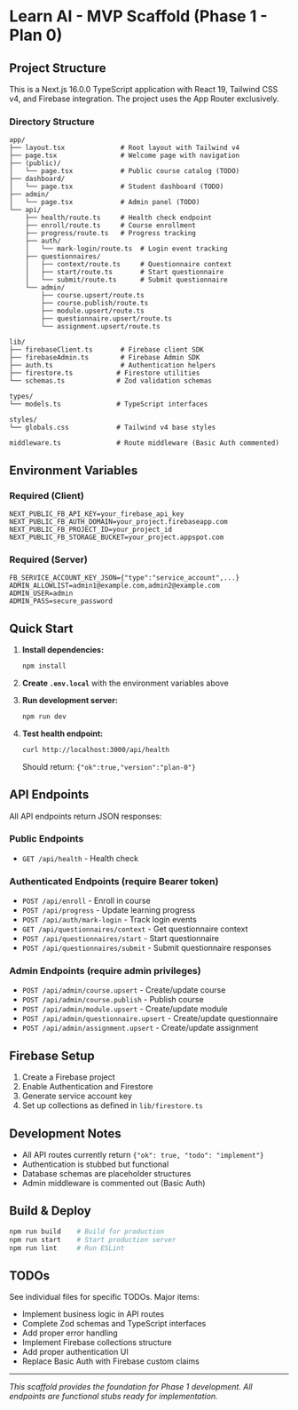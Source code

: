 # Learn AI - MVP Scaffold (Phase 1 - Plan 0)

## Project Structure

This is a Next.js 16.0.0 TypeScript application with React 19, Tailwind CSS v4, and Firebase integration. The project uses the App Router exclusively.

### Directory Structure

```
app/
├── layout.tsx              # Root layout with Tailwind v4
├── page.tsx                # Welcome page with navigation
├── (public)/
│   └── page.tsx            # Public course catalog (TODO)
├── dashboard/
│   └── page.tsx            # Student dashboard (TODO)
├── admin/
│   └── page.tsx            # Admin panel (TODO)
└── api/
    ├── health/route.ts     # Health check endpoint
    ├── enroll/route.ts     # Course enrollment
    ├── progress/route.ts   # Progress tracking
    ├── auth/
    │   └── mark-login/route.ts  # Login event tracking
    ├── questionnaires/
    │   ├── context/route.ts     # Questionnaire context
    │   ├── start/route.ts       # Start questionnaire
    │   └── submit/route.ts      # Submit questionnaire
    └── admin/
        ├── course.upsert/route.ts
        ├── course.publish/route.ts
        ├── module.upsert/route.ts
        ├── questionnaire.upsert/route.ts
        └── assignment.upsert/route.ts

lib/
├── firebaseClient.ts       # Firebase client SDK
├── firebaseAdmin.ts        # Firebase Admin SDK
├── auth.ts                 # Authentication helpers
├── firestore.ts           # Firestore utilities
└── schemas.ts             # Zod validation schemas

types/
└── models.ts              # TypeScript interfaces

styles/
└── globals.css            # Tailwind v4 base styles

middleware.ts              # Route middleware (Basic Auth commented)
```

## Environment Variables

### Required (Client)

```
NEXT_PUBLIC_FB_API_KEY=your_firebase_api_key
NEXT_PUBLIC_FB_AUTH_DOMAIN=your_project.firebaseapp.com
NEXT_PUBLIC_FB_PROJECT_ID=your_project_id
NEXT_PUBLIC_FB_STORAGE_BUCKET=your_project.appspot.com
```

### Required (Server)

```
FB_SERVICE_ACCOUNT_KEY_JSON={"type":"service_account",...}
ADMIN_ALLOWLIST=admin1@example.com,admin2@example.com
ADMIN_USER=admin
ADMIN_PASS=secure_password
```

## Quick Start

1. **Install dependencies:**

   ```bash
   npm install
   ```

2. **Create `.env.local`** with the environment variables above

3. **Run development server:**

   ```bash
   npm run dev
   ```

4. **Test health endpoint:**
   ```bash
   curl http://localhost:3000/api/health
   ```
   Should return: `{"ok":true,"version":"plan-0"}`

## API Endpoints

All API endpoints return JSON responses:

### Public Endpoints

- `GET /api/health` - Health check

### Authenticated Endpoints (require Bearer token)

- `POST /api/enroll` - Enroll in course
- `POST /api/progress` - Update learning progress
- `POST /api/auth/mark-login` - Track login events
- `GET /api/questionnaires/context` - Get questionnaire context
- `POST /api/questionnaires/start` - Start questionnaire
- `POST /api/questionnaires/submit` - Submit questionnaire responses

### Admin Endpoints (require admin privileges)

- `POST /api/admin/course.upsert` - Create/update course
- `POST /api/admin/course.publish` - Publish course
- `POST /api/admin/module.upsert` - Create/update module
- `POST /api/admin/questionnaire.upsert` - Create/update questionnaire
- `POST /api/admin/assignment.upsert` - Create/update assignment

## Firebase Setup

1. Create a Firebase project
2. Enable Authentication and Firestore
3. Generate service account key
4. Set up collections as defined in `lib/firestore.ts`

## Development Notes

- All API routes currently return `{"ok": true, "todo": "implement"}`
- Authentication is stubbed but functional
- Database schemas are placeholder structures
- Admin middleware is commented out (Basic Auth)

## Build & Deploy

```bash
npm run build    # Build for production
npm run start    # Start production server
npm run lint     # Run ESLint
```

## TODOs

See individual files for specific TODOs. Major items:

- Implement business logic in API routes
- Complete Zod schemas and TypeScript interfaces
- Add proper error handling
- Implement Firebase collections structure
- Add proper authentication UI
- Replace Basic Auth with Firebase custom claims

---

_This scaffold provides the foundation for Phase 1 development. All endpoints are functional stubs ready for implementation._
